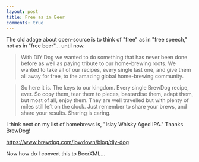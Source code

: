 ```yaml
---
layout: post
title: Free as in Beer
comments: true
---
```

The old adage about open-source is to think of "free" as in "free speech," not as in "free beer"... until now. 

> With DIY Dog we wanted to do something that has never been done before as well as paying tribute to our home-brewing roots. We wanted to take all of our recipes, every single last one, and give them all away for free, to the amazing global home-brewing community.

> So here it is. The keys to our kingdom. Every single BrewDog recipe, ever. So copy them, tear them to pieces, bastardise them, adapt them, but most of all, enjoy them. They are well travelled but with plenty of miles still left on the clock. Just remember to share your brews, and share your results. Sharing is caring.

I think next on my list of homebrews is, "Islay Whisky Aged IPA." Thanks BrewDog!

https://www.brewdog.com/lowdown/blog/diy-dog

Now how do I convert this to BeerXML...